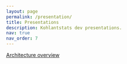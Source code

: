 ```yaml
---
layout: page
permalink: /presentation/
title: Presentations
description: Kohlantstats dev presentations.
nav: true
nav_order: 7
---
```


<a href="https://fmadler.github.io/Kohlantstats-app/presentation/index.html" >Architecture overview </a>
<br/>
